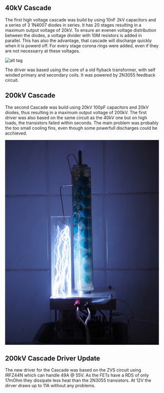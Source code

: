 ## 40kV Cascade

The first high voltage cascade was build by using 10nF 2kV capacitors and a series of 3 1N4007 diodes in series.
It has 20 stages resulting in a maximum output voltage of 20kV.
To ensure an evenen voltage distribution between the diodes, a voltage divider with 10M resistors is added in parallel.
This has also the advantage, that cascade will discharge quickly when it is powerd off.
For every stage corona rings were added, even if they are not necessarry at these voltages.

![alt tag](images/cascade-i-closeup.jpg)

The driver was based using the core of a old flyback transformer, with self winded primary and secondary coils.
It was powered by 2N3055 feedback circuit.

## 200kV Cascade

The second Cascade was build using 20kV 100pF capacitors and 20kV diodes, thus resulting in a maximum output voltage of 200kV.
The first driver was also based on the same circuit as the 40kV one but on high loads, the transistors failed within seconds.
The main problem was probably the too small cooling fins, even though some powerfull discharges could be acchieved.

![alt tag](images/cascade-ii.jpg)

## 200kV Cascade Driver Update

The new driver for the Cascade was based on the ZVS circuit using IRFZ44N which can handle 49A @ 55V.
As the FETs have a RDS of only 17mOhm they dissipate less heat than the 2N3055 transistors.
At 12V the dirver draws up to 11A without any problems.
